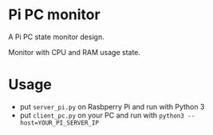 # Pi PC monitor
A Pi PC state monitor design.

Monitor with CPU and RAM usage state.

# Usage
- put `server_pi.py` on Rasbperry Pi and run with Python 3
- put `client_pc.py` on your PC and run with `python3 --host=YOUR_PI_SERVER_IP`